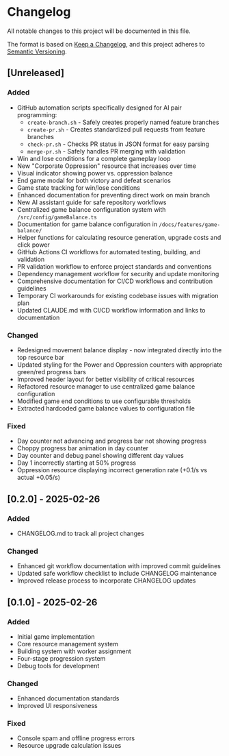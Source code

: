 # Changelog

All notable changes to this project will be documented in this file.

The format is based on [Keep a Changelog](https://keepachangelog.com/en/1.0.0/),
and this project adheres to [Semantic Versioning](https://semver.org/spec/v2.0.0.html).

## [Unreleased]

### Added
- GitHub automation scripts specifically designed for AI pair programming:
  - `create-branch.sh` - Safely creates properly named feature branches
  - `create-pr.sh` - Creates standardized pull requests from feature branches
  - `check-pr.sh` - Checks PR status in JSON format for easy parsing
  - `merge-pr.sh` - Safely handles PR merging with validation
- Win and lose conditions for a complete gameplay loop
- New "Corporate Oppression" resource that increases over time
- Visual indicator showing power vs. oppression balance
- End game modal for both victory and defeat scenarios
- Game state tracking for win/lose conditions
- Enhanced documentation for preventing direct work on main branch
- New AI assistant guide for safe repository workflows
- Centralized game balance configuration system with `/src/config/gameBalance.ts`
- Documentation for game balance configuration in `/docs/features/game-balance/`
- Helper functions for calculating resource generation, upgrade costs and click power
- GitHub Actions CI workflows for automated testing, building, and validation
- PR validation workflow to enforce project standards and conventions
- Dependency management workflow for security and update monitoring
- Comprehensive documentation for CI/CD workflows and contribution guidelines
- Temporary CI workarounds for existing codebase issues with migration plan
- Updated CLAUDE.md with CI/CD workflow information and links to documentation

### Changed
- Redesigned movement balance display - now integrated directly into the top resource bar
- Updated styling for the Power and Oppression counters with appropriate green/red progress bars
- Improved header layout for better visibility of critical resources
- Refactored resource manager to use centralized game balance configuration
- Modified game end conditions to use configurable thresholds
- Extracted hardcoded game balance values to configuration file

### Fixed
- Day counter not advancing and progress bar not showing progress
- Choppy progress bar animation in day counter
- Day counter and debug panel showing different day values
- Day 1 incorrectly starting at 50% progress
- Oppression resource displaying incorrect generation rate (+0.1/s vs actual +0.05/s)

## [0.2.0] - 2025-02-26

### Added
- CHANGELOG.md to track all project changes

### Changed
- Enhanced git workflow documentation with improved commit guidelines
- Updated safe workflow checklist to include CHANGELOG maintenance
- Improved release process to incorporate CHANGELOG updates

## [0.1.0] - 2025-02-26

### Added
- Initial game implementation
- Core resource management system
- Building system with worker assignment
- Four-stage progression system
- Debug tools for development

### Changed
- Enhanced documentation standards
- Improved UI responsiveness

### Fixed
- Console spam and offline progress errors
- Resource upgrade calculation issues